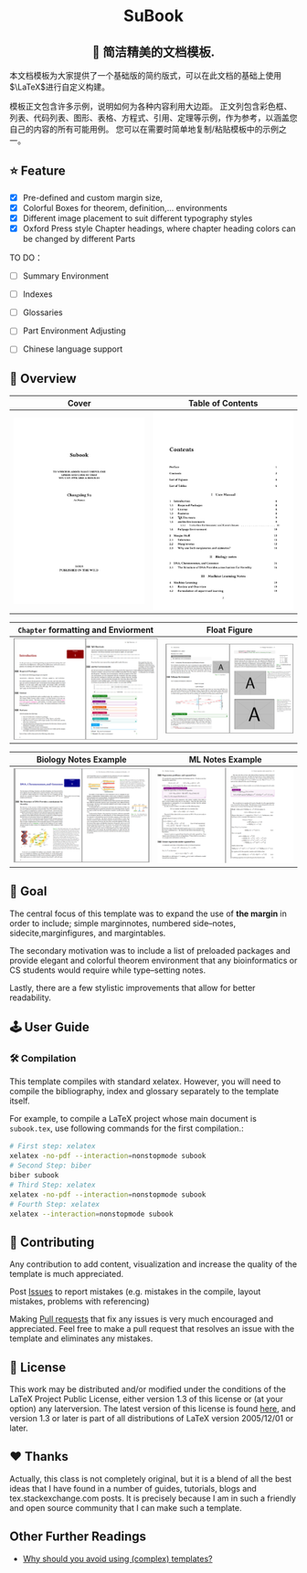 <!-- Author : Changxing Su-->

<div align="center">

#  SuBook
##  🎨 简洁精美的文档模板.

</div>

本文档模板为大家提供了一个基础版的简约版式，可以在此文档的基础上使用$\LaTeX$进行自定义构建。


模板正文包含许多示例，说明如何为各种内容利用大边距。 正文列包含彩色框、列表、代码列表、图形、表格、方程式、引用、定理等示例，作为参考，以涵盖您自己的内容的所有可能用例。 您可以在需要时简单地复制/粘贴模板中的示例之一。

## ⭐ Feature
- [x] Pre-defined and custom margin size,
- [x]  Colorful Boxes for theorem, definition,... environments
- [x] Different image placement to suit different typography styles
- [x] Oxford Press style Chapter headings, where chapter heading colors can be changed  by different Parts

TO DO：

- [ ] Summary Environment
- [ ] Indexes
- [ ] Glossaries
- [ ] Part Environment Adjusting
- [ ] Chinese language support




## 📖 Overview
|    Cover    |     Table of Contents     |
| :-----------------------: | :-----------------------: |
| ![img](img/cover.jpg) | ![img](img/content.jpg) |



|    `Chapter` formatting and Enviorment    |    Float Figure     |
| :-----------------------: | :-----------------------: |
| ![img](img/overview1.png) | ![img](img/overview2.png) |

|    Biology Notes Example   |     ML Notes Example    |
| :-----------------------: | :-----------------------: |
| ![img](img/overview_bio.png) | ![img](img/overview_ml.png) |





## 🎯 Goal
The central focus of this template was to expand the use of **the margin** in order to include; simple marginnotes, numbered side–notes, sidecite,marginfigures, and margintables. 

The secondary motivation was to include a list of
preloaded packages and provide  elegant and colorful theorem  environment that any bioinformatics or CS students would require while type–setting notes. 

Lastly, there are a few stylistic improvements that allow for better readability.
## 🕹️ User Guide
### 🛠 Compilation
This template compiles with standard xelatex. However, you will need to compile the bibliography, index and glossary separately to the template itself.

For example, to compile a LaTeX project whose main document is `subook.tex`, use following commands for the first compilation.:
```sh
# First step: xelatex
xelatex -no-pdf --interaction=nonstopmode subook
# Second Step: biber
biber subook
# Third Step: xelatex
xelatex -no-pdf --interaction=nonstopmode subook
# Fourth Step: xelatex
xelatex --interaction=nonstopmode subook
```


## 💪 Contributing
Any contribution to add content, visualization and increase the quality of the template is much appreciated.

Post [Issues](https://github.com/chancey922/subook/issues) to report mistakes (e.g. mistakes in the compile, layout mistakes, problems with referencing)

Making [Pull requests](https://github.com/chancey922/subook/pulls) that fix any issues is very much encouraged and appreciated. Feel free to make a pull request that resolves an issue with the template and eliminates any mistakes.
## 📝 License

This work may be distributed and/or modified under the conditions of the LaTeX Project Public License, either version 1.3 of this license or (at your option) any laterversion. The latest version of this license is found [here](http://www.latex-project.org/lppl.txt), and version 1.3 or later is part of all distributions of LaTeX version 2005/12/01 or later.

## ❤️ Thanks
Actually, this class is not completely 
original, but it is a blend of all the best ideas that I have found in a 
number of guides, tutorials, blogs and tex.stackexchange.com posts. It is precisely because I am in such a friendly and open source community that I can make such a template.

## Other Further Readings
* [Why should you avoid using (complex) templates?](https://tex.stackexchange.com/questions/390683/why-should-you-avoid-using-complex-templates) 